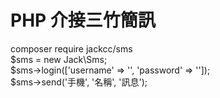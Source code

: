 # PHP 介接三竹簡訊

composer require jackcc/sms  
$sms = new Jack\Sms;  
$sms->login(['username' => '', 'password' => '']);  
$sms->send('手機', '名稱', '訊息');  
